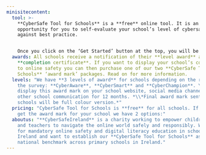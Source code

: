 ```yaml
---
minisitecontent:
  tool: >-
    **CyberSafe Tool for Schools** is a **free** online tool. It is an
    opportunity for you to self-evaluate your school’s level of cybersafety
    against best practice.


    Once you click on the ‘Get Started’ button at the top, you will be asked to register by email, and you’re good to go! Relative to your school size your dashboard will give you a specific number of leaders, teachers and pupils who must complete the short online survey, which takes **no more than 15 minutes**. Once the surveys are complete you can submit the results and we do the rest.
  awards: All schools receive a notification of their **level award** and a
    **completion certificate**. If you want to display your school’s commitment
    to online safety you can then purchase one of our two **CyberSafe Tool for
    Schools** ‘award mark’ packages. Read on for more information.
  levels: "We have **3 levels of award** for schools depending on the results of
    the survey: **CyberAware**, **CyberSmart** and **CyberChampion**. You can
    display this award mark on your school website, social media channels and
    other school communication for 12 months. *\\*Final award mark sent to
    schools will be full colour version.*"
  pricing: "CyberSafe Tool for Schools is **free** for all schools. If you want to
    get the award mark for your school we have 2 options:"
  aboutus: "**CyberSafeIreland** is a charity working to empower children, parents
    and teachers to navigate the online world safely and responsibly. We call
    for mandatory online safety and digital literacy education in schools across
    Ireland and want to establish our **CyberSafe Tool for Schools** as a
    national benchmark across primary schools in Ireland."
---
```

